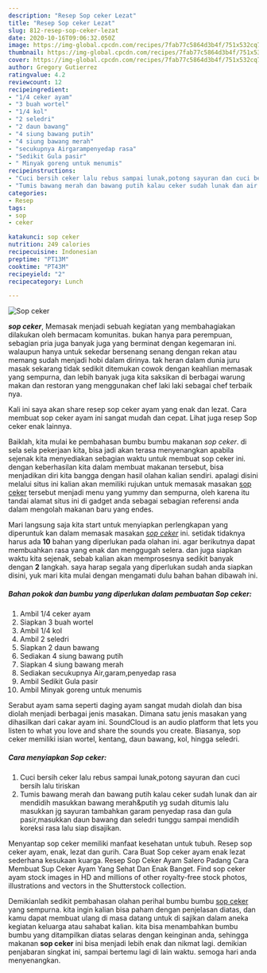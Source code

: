 ```yaml
---
description: "Resep Sop ceker Lezat"
title: "Resep Sop ceker Lezat"
slug: 812-resep-sop-ceker-lezat
date: 2020-10-16T09:06:32.050Z
image: https://img-global.cpcdn.com/recipes/7fab77c5864d3b4f/751x532cq70/sop-ceker-foto-resep-utama.jpg
thumbnail: https://img-global.cpcdn.com/recipes/7fab77c5864d3b4f/751x532cq70/sop-ceker-foto-resep-utama.jpg
cover: https://img-global.cpcdn.com/recipes/7fab77c5864d3b4f/751x532cq70/sop-ceker-foto-resep-utama.jpg
author: Gregory Gutierrez
ratingvalue: 4.2
reviewcount: 12
recipeingredient:
- "1/4 ceker ayam"
- "3 buah wortel"
- "1/4 kol"
- "2 seledri"
- "2 daun bawang"
- "4 siung bawang putih"
- "4 siung bawang merah"
- "secukupnya Airgarampenyedap rasa"
- "Sedikit Gula pasir"
- " Minyak goreng untuk menumis"
recipeinstructions:
- "Cuci bersih ceker lalu rebus sampai lunak,potong sayuran dan cuci bersih lalu tiriskan"
- "Tumis bawang merah dan bawang putih kalau ceker sudah lunak dan air mendidih masukkan bawang merah&amp;putih yg sudah ditumis lalu masukkan jg sayuran tambahkan garam penyedap rasa dan gula pasir,masukkan daun bawang dan seledri tunggu sampai mendidih koreksi rasa lalu siap disajikan."
categories:
- Resep
tags:
- sop
- ceker

katakunci: sop ceker 
nutrition: 249 calories
recipecuisine: Indonesian
preptime: "PT13M"
cooktime: "PT43M"
recipeyield: "2"
recipecategory: Lunch

---
```



![Sop ceker](https://img-global.cpcdn.com/recipes/7fab77c5864d3b4f/751x532cq70/sop-ceker-foto-resep-utama.jpg)

<b><i>sop ceker</i></b>, Memasak menjadi sebuah kegiatan yang membahagiakan dilakukan oleh bermacam komunitas. bukan hanya para perempuan, sebagian pria juga banyak juga yang berminat dengan kegemaran ini. walaupun hanya untuk sekedar bersenang senang dengan rekan atau memang sudah menjadi hobi dalam dirinya. tak heran dalam dunia juru masak sekarang tidak sedikit ditemukan cowok dengan keahlian memasak yang sempurna, dan lebih banyak juga kita saksikan di berbagai warung makan dan restoran yang menggunakan chef laki laki sebagai chef terbaik nya.

Kali ini saya akan share resep sop ceker ayam yang enak dan lezat. Cara membuat sop ceker ayam ini sangat mudah dan cepat. Lihat juga resep Sop ceker enak lainnya.

Baiklah, kita mulai ke pembahasan bumbu bumbu makanan <i>sop ceker</i>. di sela sela pekerjaan kita, bisa jadi akan terasa menyenangkan apabila sejenak kita menyediakan sebagian waktu untuk membuat sop ceker ini. dengan keberhasilan kita dalam membuat makanan tersebut, bisa menjadikan diri kita bangga dengan hasil olahan kalian sendiri. apalagi disini melalui situs ini kalian akan memiliki rujukan untuk memasak masakan <u>sop ceker</u> tersebut menjadi menu yang yummy dan sempurna, oleh karena itu tandai alamat situs ini di gadget anda sebagai sebagian referensi anda dalam mengolah makanan baru yang endes.


Mari langsung saja kita start untuk menyiapkan perlengkapan yang diperuntuk kan dalam memasak masakan <u><i>sop ceker</i></u> ini. setidak tidaknya harus ada <b>10</b> bahan yang diperlukan pada olahan ini. agar berikutnya dapat membuahkan rasa yang enak dan menggugah selera. dan juga siapkan waktu kita sejenak, sebab kalian akan memprosesnya sedikit banyak dengan <b>2</b> langkah. saya harap segala yang diperlukan sudah anda siapkan disini, yuk mari kita mulai dengan mengamati dulu bahan bahan dibawah ini.

<!--inarticleads1-->

##### Bahan pokok dan bumbu yang diperlukan dalam pembuatan Sop ceker:

1. Ambil 1/4 ceker ayam
1. Siapkan 3 buah wortel
1. Ambil 1/4 kol
1. Ambil 2 seledri
1. Siapkan 2 daun bawang
1. Sediakan 4 siung bawang putih
1. Siapkan 4 siung bawang merah
1. Sediakan secukupnya Air,garam,penyedap rasa
1. Ambil Sedikit Gula pasir
1. Ambil  Minyak goreng untuk menumis


Serabut ayam sama seperti daging ayam sangat mudah diolah dan bisa diolah menjadi berbagai jenis masakan. Dimana satu jenis masakan yang dihasilkan dari cakar ayam ini. SoundCloud is an audio platform that lets you listen to what you love and share the sounds you create. Biasanya, sop ceker memiliki isian wortel, kentang, daun bawang, kol, hingga seledri. 

<!--inarticleads2-->

##### Cara menyiapkan Sop ceker:

1. Cuci bersih ceker lalu rebus sampai lunak,potong sayuran dan cuci bersih lalu tiriskan
1. Tumis bawang merah dan bawang putih kalau ceker sudah lunak dan air mendidih masukkan bawang merah&amp;putih yg sudah ditumis lalu masukkan jg sayuran tambahkan garam penyedap rasa dan gula pasir,masukkan daun bawang dan seledri tunggu sampai mendidih koreksi rasa lalu siap disajikan.


Menyantap sop ceker memiliki manfaat kesehatan untuk tubuh. Resep sop ceker ayam, enak, lezat dan gurih. Cara Buat Sop ceker ayam enak lezat sederhana kesukaan kuarga. Resep Sop Ceker Ayam Salero Padang Cara Membuat Sup Ceker Ayam Yang Sehat Dan Enak Banget. Find sop ceker ayam stock images in HD and millions of other royalty-free stock photos, illustrations and vectors in the Shutterstock collection. 

Demikianlah sedikit pembahasan olahan perihal bumbu bumbu <u>sop ceker</u> yang sempurna. kita ingin kalian bisa paham dengan penjelasan diatas, dan kamu dapat membuat ulang di masa datang untuk di sajikan dalam aneka kegiatan keluarga atau sahabat kalian. kita bisa menambahkan bumbu bumbu yang ditampilkan diatas selaras dengan keinginan anda, sehingga makanan <b>sop ceker</b> ini bisa menjadi lebih enak dan nikmat lagi. demikian penjabaran singkat ini, sampai bertemu lagi di lain waktu. semoga hari anda menyenangkan.
